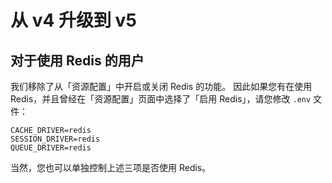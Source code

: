 # 从 v4 升级到 v5

## 对于使用 Redis 的用户

我们移除了从「资源配置」中开启或关闭 Redis 的功能。
因此如果您有在使用 Redis，并且曾经在「资源配置」页面中选择了「启用 Redis」，请您修改 `.env` 文件：

```
CACHE_DRIVER=redis
SESSION_DRIVER=redis
QUEUE_DRIVER=redis
```

当然，您也可以单独控制上述三项是否使用 Redis。
